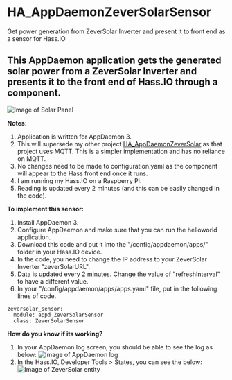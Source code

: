 # HA_AppDaemonZeverSolarSensor
Get power generation from ZeverSolar Inverter and present it to front end as a sensor for Hass.IO

## This AppDaemon application gets the generated solar power from a ZeverSolar Inverter and presents it to the front end of Hass.IO through a component.

![Image of Solar Panel](https://github.com/CheongKoo/HA_AppDaemonZeverSolarSensor/blob/master/images/ZeverSolar%20Panel.png?raw=true)

**Notes:**
1) Application is written for AppDaemon 3.
2) This will supersede my other project [HA_AppDaemonZeverSolar](https://github.com/CheongKoo/HA_AppDaemonZeverSolar) 
as that project uses MQTT. This is a simpler implementation and has no reliance on MQTT.
3) No changes need to be made to configuration.yaml as the component will appear to the Hass front end once it runs.
4) I am running my Hass.IO on a Raspberry Pi.
5) Reading is updated every 2 minutes (and this can be easily changed in the code).

**To implement this sensor:**
1) Install AppDaemon 3.
2) Configure AppDaemon and make sure that you can run the helloworld application.
3) Download this code and put it into the "/config/appdaemon/apps/" folder in your Hass.IO device.
4) In the code, you need to change the IP address to your ZeverSolar Inverter "zeverSolarURL".
5) Data is updated every 2 minutes. Change the value of "refreshInterval" to have a different value.
6) In your "/config/appdaemon/apps/apps.yaml" file, put in the following lines of code.
```
zeversolar_sensor:
  module: appd_ZeverSolarSensor
  class: ZeverSolarSensor
```

**How do you know if its working?**
1) In your AppDaemon log screen, you should be able to see the log as below:
![Image of AppDaemon log](https://github.com/CheongKoo/HA_AppDaemonZeverSolarSensor/blob/master/images/Appd_ZeverSolarSensor_log.py.png?raw=true)
2) In the Hass.IO, Developer Tools > States, you can see the below:
![Image of ZeverSolar entity](https://github.com/CheongKoo/HA_AppDaemonZeverSolarSensor/blob/master/images/DeveloperToolsStates.png?raw=true)

